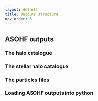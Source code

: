 ```yaml
---
layout: default
title: Outputs structure
nav_order: 5
---
```


## ASOHF outputs

### The halo catalogue

### The stellar halo catalogue

### The particles files

### Loading ASOHF outputs into python

